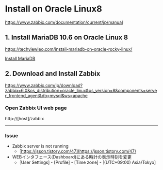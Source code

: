 

# Install on Oracle Linux8 

https://www.zabbix.com/documentation/current/jp/manual

## 1. Install MariaDB 10.6 on Oracle Linux 8

https://techviewleo.com/install-mariadb-on-oracle-rocky-linux/



[Install MariaDB](https://techviewleo.com/install-mariadb-on-oracle-rocky-linux/)



## 2. Download and Install Zabbix

https://www.zabbix.com/jp/download?zabbix=6.0&os_distribution=oracle_linux&os_version=8&components=server_frontend_agent&db=mysql&ws=apache

### Open Zabbix UI web page

http://[host]/zabbix

<hr>

### Issue

- Zabbix server is not running
  - [https://jsson.tistory.com/47](https://jsson.tistory.com/47)
- WEBインタフェース(Dashboard)にある時計の表示時刻を変更
  - [User Settings] - [Profile] - [Time zone] - [(UTC+09:00) Asia/Tokyo]